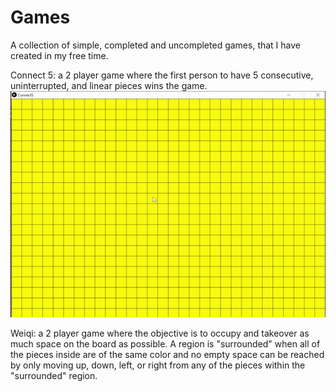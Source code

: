 # Games
A collection of simple, completed and uncompleted games, that I have created in my free time.

Connect 5: a 2 player game where the first person to have 5 consecutive, uninterrupted, and linear pieces wins the game. 
![Connect5Demonstration](https://github.com/Tiancheng2009/Games/blob/master/Connect5gif.gif)

Weiqi: a 2 player game where the objective is to occupy and takeover as much space on the board as possible. A region is "surrounded" when all of the pieces inside are of the same color and no empty space can be reached by only moving up, down, left, or right from any of the pieces within the "surrounded" region. 
